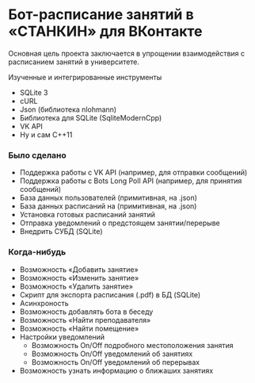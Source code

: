 # Бот-расписание занятий в «СТАНКИН» для ВКонтакте
Основная цель проекта заключается в упрощении взаимодействия с расписанием занятий в университете.

Изученные и интегрированные инструменты
* SQLite 3
* cURL
* Json (библиотека nlohmann)
* Библиотека для SQLite (SqliteModernCpp)
* VK API
* Ну и сам C++11

### Было сделано
* Поддержка работы с VK API (например, для отправки сообщений)
* Поддержка работы с Bots Long Poll API (например, для принятия сообщений)
* База данных пользователей (примитивная, на .json)
* База данных расписаний на (примитивная, на .json)
* Установка готовых расписаний занятий
* Отправка уведомлений о предстоящем занятии/перерыве
* Внедрить СУБД (SQLite)

### Когда-нибудь
* Возможность «Добавить занятие»
* Возможность «Изменить занятие»
* Возможность «Удалить занятие»
* Скрипт для экспорта расписания (.pdf) в БД (SQLite)
* Асинхроность
* Возможность добавлять бота в беседу
* Возможность «Найти преподавателя»
* Возможность «Найти помещение»
* Настройки уведомлений
  * Возможность On/Off подробного местоположения занятия
  * Возможность On/Off уведомлений об занятиях
  * Возможность On/Off уведомлений об перерывах
* Возможность узнать информацию о ближаших занятиях
